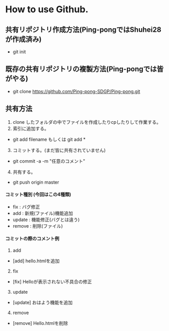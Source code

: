 # How to use Github.

## 共有リポジトリ作成方法(Ping-pongではShuhei28が作成済み)
- git init

## 既存の共有リポジトリの複製方法(Ping-pongでは皆がやる)
- git clone https://github.com/Ping-pong-SDGP/Ping-pong.git

## 共有方法
1. clone したフォルダの中でファイルを作成したりcpしたりして作業する。
2. 索引に追加する。
  - git add filename もしくは git add *
3. コミットする。(まだ皆に共有されていません)
  - git commit -a -m "任意のコメント"
4. 共有する。
  - git push origin master

#### コミット種別 (今回はこの4種類)
- fix : バグ修正
- add : 新規(ファイル)機能追加
- update : 機能修正(バグとは違う)
- remove : 削除(ファイル)

#### コミットの際のコメント例
1. add
  - [add] hello.htmlを追加
2. fix
  - [fix] Helloが表示されない不具合の修正
3. update
  - [update] おはよう機能を追加
4. remove
  - [remove] Hello.htmlを削除
